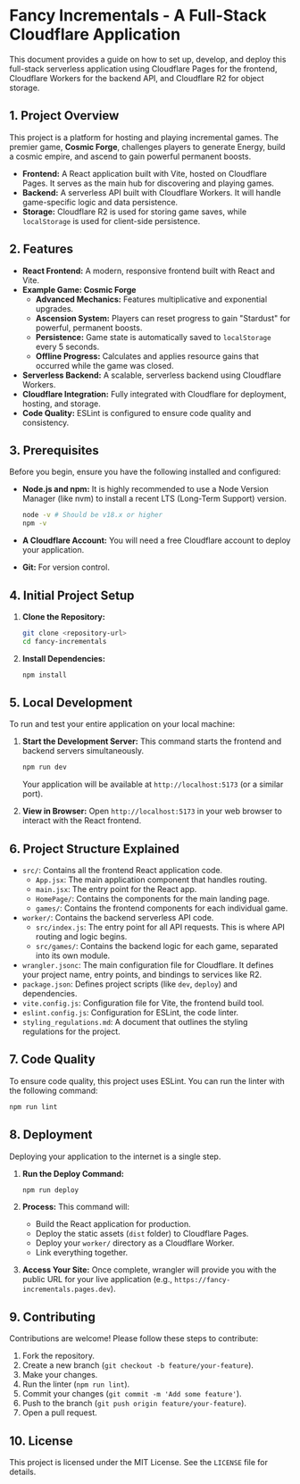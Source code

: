 # **Fancy Incrementals - A Full-Stack Cloudflare Application**

This document provides a guide on how to set up, develop, and deploy this full-stack serverless application using Cloudflare Pages for the frontend, Cloudflare Workers for the backend API, and Cloudflare R2 for object storage.

## **1\. Project Overview**

This project is a platform for hosting and playing incremental games. The premier game, **Cosmic Forge**, challenges players to generate Energy, build a cosmic empire, and ascend to gain powerful permanent boosts.

* **Frontend:** A React application built with Vite, hosted on Cloudflare Pages. It serves as the main hub for discovering and playing games.
* **Backend:** A serverless API built with Cloudflare Workers. It will handle game-specific logic and data persistence.
* **Storage:** Cloudflare R2 is used for storing game saves, while `localStorage` is used for client-side persistence.

## **2\. Features**

* **React Frontend:** A modern, responsive frontend built with React and Vite.
* **Example Game: Cosmic Forge**
  * **Advanced Mechanics:** Features multiplicative and exponential upgrades.
  * **Ascension System:** Players can reset progress to gain "Stardust" for powerful, permanent boosts.
  * **Persistence:** Game state is automatically saved to `localStorage` every 5 seconds.
  * **Offline Progress:** Calculates and applies resource gains that occurred while the game was closed.
* **Serverless Backend:** A scalable, serverless backend using Cloudflare Workers.
* **Cloudflare Integration:** Fully integrated with Cloudflare for deployment, hosting, and storage.
* **Code Quality:** ESLint is configured to ensure code quality and consistency.

## **3\. Prerequisites**

Before you begin, ensure you have the following installed and configured:

* **Node.js and npm:** It is highly recommended to use a Node Version Manager (like nvm) to install a recent LTS (Long-Term Support) version.

    ```bash
    node -v # Should be v18.x or higher
    npm -v
    ```

* **A Cloudflare Account:** You will need a free Cloudflare account to deploy your application.
* **Git:** For version control.

## **4\. Initial Project Setup**

1. **Clone the Repository:**

    ```bash
    git clone <repository-url>
    cd fancy-incrementals
    ```

2. **Install Dependencies:**

    ```bash
    npm install
    ```

## **5\. Local Development**

To run and test your entire application on your local machine:

1. **Start the Development Server:** This command starts the frontend and backend servers simultaneously.

    ```bash
    npm run dev
    ```

    Your application will be available at `http://localhost:5173` (or a similar port).

2. **View in Browser:** Open `http://localhost:5173` in your web browser to interact with the React frontend.

## **6\. Project Structure Explained**

* `src/`: Contains all the frontend React application code.
  * `App.jsx`: The main application component that handles routing.
  * `main.jsx`: The entry point for the React app.
  * `HomePage/`: Contains the components for the main landing page.
  * `games/`: Contains the frontend components for each individual game.
* `worker/`: Contains the backend serverless API code.
  * `src/index.js`: The entry point for all API requests. This is where API routing and logic begins.
  * `src/games/`: Contains the backend logic for each game, separated into its own module.
* `wrangler.jsonc`: The main configuration file for Cloudflare. It defines your project name, entry points, and bindings to services like R2.
* `package.json`: Defines project scripts (like `dev`, `deploy`) and dependencies.
* `vite.config.js`: Configuration file for Vite, the frontend build tool.
* `eslint.config.js`: Configuration for ESLint, the code linter.
* `styling_regulations.md`: A document that outlines the styling regulations for the project.

## **7. Code Quality**

To ensure code quality, this project uses ESLint. You can run the linter with the following command:

```bash
npm run lint
```

## **8\. Deployment**

Deploying your application to the internet is a single step.

1. **Run the Deploy Command:**

    ```bash
    npm run deploy
    ```

2. **Process:** This command will:
    * Build the React application for production.
    * Deploy the static assets (`dist` folder) to Cloudflare Pages.
    * Deploy your `worker/` directory as a Cloudflare Worker.
    * Link everything together.

3. **Access Your Site:** Once complete, wrangler will provide you with the public URL for your live application (e.g., `https://fancy-incrementals.pages.dev`).

## **9. Contributing**

Contributions are welcome! Please follow these steps to contribute:

1. Fork the repository.
2. Create a new branch (`git checkout -b feature/your-feature`).
3. Make your changes.
4. Run the linter (`npm run lint`).
5. Commit your changes (`git commit -m 'Add some feature'`).
6. Push to the branch (`git push origin feature/your-feature`).
7. Open a pull request.

## **10. License**

This project is licensed under the MIT License. See the `LICENSE` file for details.
